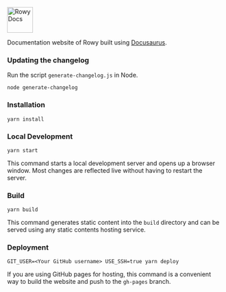 <img src="static/img/logo-sticker.svg" alt="Rowy Docs" height="60" />

Documentation website of Rowy built using [Docusaurus](https://docusaurus.io/).

### Updating the changelog

Run the script `generate-changelog.js` in Node.

```
node generate-changelog
```

### Installation

```
yarn install
```

### Local Development

```
yarn start
```

This command starts a local development server and opens up a browser window.
Most changes are reflected live without having to restart the server.

### Build

```
yarn build
```

This command generates static content into the `build` directory and can be
served using any static contents hosting service.

### Deployment

```
GIT_USER=<Your GitHub username> USE_SSH=true yarn deploy
```

If you are using GitHub pages for hosting, this command is a convenient way to
build the website and push to the `gh-pages` branch.
